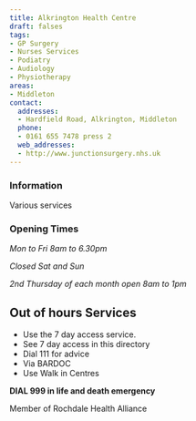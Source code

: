 ```yaml
---
title: Alkrington Health Centre
draft: falses
tags:
- GP Surgery
- Nurses Services
- Podiatry
- Audiology
- Physiotherapy
areas:
- Middleton
contact:
  addresses:
  - Hardfield Road, Alkrington, Middleton
  phone:
  - 0161 655 7478 press 2
  web_addresses:
  - http://www.junctionsurgery.nhs.uk
---
```


### Information
Various services

### Opening Times
*Mon to Fri 8am to 6.30pm*

*Closed Sat and Sun*

*2nd Thursday of each month open 8am to 1pm*

## Out of hours Services
- Use the 7 day access service.
- See 7 day access in this directory
- Dial 111 for advice
- Via BARDOC
- Use Walk in Centres

**DIAL 999 in life and death emergency**

Member of Rochdale Health Alliance
